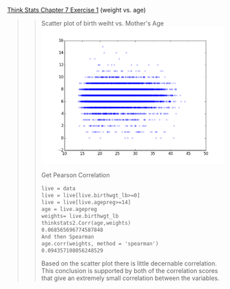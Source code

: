 [Think Stats Chapter 7 Exercise 1](http://greenteapress.com/thinkstats2/html/thinkstats2008.html#toc70) (weight vs. age)

>> Scatter plot of birth weiht vs. Mother's Age
>> ![age vs. weight](age_weight_scatter.png)
>>
>> Get Pearson Correlation
>> ```
>> live = data
>> live = live[live.birthwgt_lb>=0]
>> live = live[live.agepreg>=14]
>> age = live.agepreg
>> weights= live.birthwgt_lb
>> thinkstats2.Corr(age,weights)
>> 0.068565696774587848
>> And then Spearman
>> age.corr(weights, method = 'spearman')
>> 0.094357108056248529
>> ```
>> Based on the scatter plot there is little decernable correlation. This conclusion is supported by both of the correlation scores that give an extremely small correlation between the variables. 

